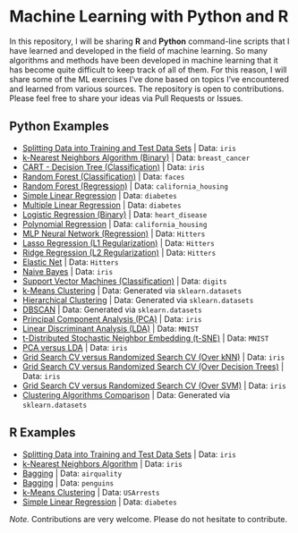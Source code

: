 # Machine Learning with Python and R
In this repository, I will be sharing **R** and **Python** command-line scripts that I have learned and developed in the field of machine learning. So many algorithms and methods have been developed in machine learning that it has become quite difficult to keep track of all of them. For this reason, I will share some of the ML exercises I’ve done based on topics I’ve encountered and learned from various sources. The repository is open to contributions. Please feel free to share your ideas via Pull Requests or Issues.

## **Python Examples**

+ [Splitting Data into Training and Test Data Sets](https://github.com/gungorMetehan/Machine-Learning-with-Python-and-R/blob/main/Python-codes/splitting_data.py) | Data: `iris`
+ [k-Nearest Neighbors Algorithm (Binary)](https://github.com/gungorMetehan/Machine-Learning-with-Python-and-R/blob/main/Python-codes/knn_binary.py) | Data: `breast_cancer`
+ [CART - Decision Tree (Classification)](https://github.com/gungorMetehan/Machine-Learning-with-Python-and-R/blob/main/Python-codes/dtree_classification.py) | Data: `iris`
+ [Random Forest (Classification)](https://github.com/gungorMetehan/Machine-Learning-with-Python-and-R/blob/main/Python-codes/random_forest.py) | Data: `faces`
+ [Random Forest (Regression)](https://github.com/gungorMetehan/ML-with-Python-and-R/blob/main/Python-codes/random_forest_regression.py) | Data: `california_housing`
+ [Simple Linear Regression](https://github.com/gungorMetehan/ML-with-Python-and-R/blob/main/Python-codes/simple_linear_regression.py) | Data: `diabetes`
+ [Multiple Linear Regression](https://github.com/gungorMetehan/ML-with-Python-and-R/blob/main/Python-codes/multiple_linear_regression.py) | Data: `diabetes`
+ [Logistic Regression (Binary)](https://github.com/gungorMetehan/ML-with-Python-and-R/blob/main/Python-codes/logistic_regression.py) | Data: `heart_disease`
+ [Polynomial Regression](https://github.com/gungorMetehan/ML-with-Python-and-R/blob/main/Python-codes/polynomial_regression.py) | Data: `california_housing`
+ [MLP Neural Network (Regression)](https://github.com/gungorMetehan/ML-with-Python-and-R/blob/main/Python-codes/mlp.py) | Data: `Hitters`
+ [Lasso Regression (L1 Regularization)](https://github.com/gungorMetehan/ML-with-Python-and-R/blob/main/Python-codes/lasso_regression.py) | Data: `Hitters`
+ [Ridge Regression (L2 Regularization)](https://github.com/gungorMetehan/ML-with-Python-and-R/blob/main/Python-codes/ridge_regression.py) | Data: `Hitters`
+ [Elastic Net](https://github.com/gungorMetehan/ML-with-Python-and-R/blob/main/Python-codes/elasticnet.py) | Data: `Hitters`
+ [Naive Bayes](https://github.com/gungorMetehan/ML-with-Python-and-R/blob/main/Python-codes/naive_bayes.py) | Data: `iris`
+ [Support Vector Machines (Classification)](https://github.com/gungorMetehan/ML-with-Python-and-R/blob/main/Python-codes/SVM.py) | Data: `digits`
+ [k-Means Clustering](https://github.com/gungorMetehan/ML-with-Python-and-R/blob/main/Python-codes/kmeans_clustering.py) | Data: Generated via `sklearn.datasets`
+ [Hierarchical Clustering](https://github.com/gungorMetehan/ML-with-Python-and-R/blob/main/Python-codes/hierarchical_clustering.py) | Data: Generated via `sklearn.datasets`
+ [DBSCAN](https://github.com/gungorMetehan/ML-with-Python-and-R/blob/main/Python-codes/dbscan.py) | Data: Generated via `sklearn.datasets`
+ [Principal Component Analysis (PCA)](https://github.com/gungorMetehan/ML-with-Python-and-R/blob/main/Python-codes/pca.py) | Data: `iris`
+ [Linear Discriminant Analysis (LDA)](https://github.com/gungorMetehan/ML-with-Python-and-R/blob/main/Python-codes/lda.py) | Data: `MNIST`
+ [t-Distributed Stochastic Neighbor Embedding (t-SNE)](https://github.com/gungorMetehan/ML-with-Python-and-R/blob/main/Python-codes/tsne.py) | Data: `MNIST`
+ [PCA versus LDA](https://github.com/gungorMetehan/ML-with-Python-and-R/blob/main/Python-codes/pca_versus_lda.py) | Data: `iris`
+ [Grid Search CV versus Randomized Search CV (Over kNN)](https://github.com/gungorMetehan/ML-with-Python-and-R/blob/main/Python-codes/grid_search_vs_randomized_search_cv_KNN.py) | Data: `iris`
+ [Grid Search CV versus Randomized Search CV (Over Decision Trees)](https://github.com/gungorMetehan/ML-with-Python-and-R/blob/main/Python-codes/grid_search_vs_randomized_search_cv_DT.py) | Data: `iris`
+ [Grid Search CV versus Randomized Search CV (Over SVM)](https://github.com/gungorMetehan/ML-with-Python-and-R/blob/main/Python-codes/grid_search_vs_randomized_search_cv_SVM.py) | Data: `iris`
+ [Clustering Algorithms Comparison](https://github.com/gungorMetehan/ML-with-Python-and-R/blob/main/Python-codes/clustering_algorithms_comparison.py) | Data: Generated via `sklearn.datasets`


## **R Examples**

+ [Splitting Data into Training and Test Data Sets](https://github.com/gungorMetehan/Machine-Learning-with-Python-and-R/blob/main/R-codes/splitting_data.R) | Data: `iris`
+ [k-Nearest Neighbors Algorithm](https://github.com/gungorMetehan/Machine-Learning-with-Python-and-R/blob/main/R-codes/kNN_modeling.R) | Data: `iris`
+ [Bagging](https://github.com/gungorMetehan/Machine-Learning-with-Python-and-R/blob/main/R-codes/bagging.R) | Data: `airquality`
+ [Bagging](https://github.com/gungorMetehan/Machine-Learning-with-Python-and-R/blob/main/R-codes/bagging_2.R) | Data: `penguins`
+ [k-Means Clustering](https://github.com/gungorMetehan/ML-with-Python-and-R/tree/main/R-codes) | Data: `USArrests`
+ [Simple Linear Regression](https://github.com/gungorMetehan/ML-with-Python-and-R/blob/main/R-codes/simple_linear_regression.R) | Data: `diabetes`



*Note.* Contributions are very welcome. Please do not hesitate to contribute.

